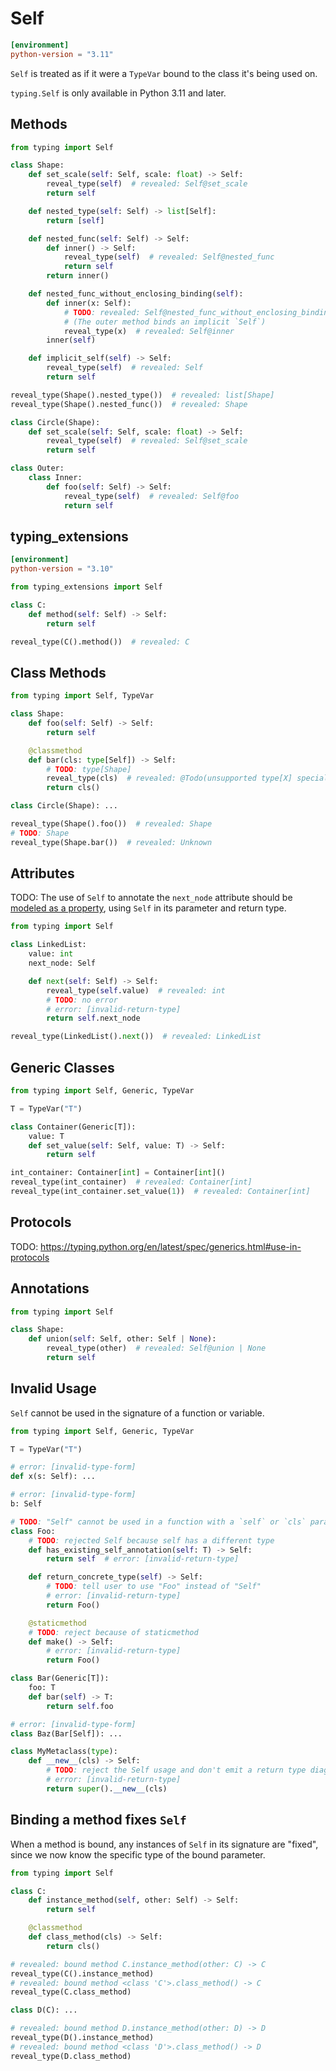 # Self

```toml
[environment]
python-version = "3.11"
```

`Self` is treated as if it were a `TypeVar` bound to the class it's being used on.

`typing.Self` is only available in Python 3.11 and later.

## Methods

```py
from typing import Self

class Shape:
    def set_scale(self: Self, scale: float) -> Self:
        reveal_type(self)  # revealed: Self@set_scale
        return self

    def nested_type(self: Self) -> list[Self]:
        return [self]

    def nested_func(self: Self) -> Self:
        def inner() -> Self:
            reveal_type(self)  # revealed: Self@nested_func
            return self
        return inner()

    def nested_func_without_enclosing_binding(self):
        def inner(x: Self):
            # TODO: revealed: Self@nested_func_without_enclosing_binding
            # (The outer method binds an implicit `Self`)
            reveal_type(x)  # revealed: Self@inner
        inner(self)

    def implicit_self(self) -> Self:
        reveal_type(self)  # revealed: Self
        return self

reveal_type(Shape().nested_type())  # revealed: list[Shape]
reveal_type(Shape().nested_func())  # revealed: Shape

class Circle(Shape):
    def set_scale(self: Self, scale: float) -> Self:
        reveal_type(self)  # revealed: Self@set_scale
        return self

class Outer:
    class Inner:
        def foo(self: Self) -> Self:
            reveal_type(self)  # revealed: Self@foo
            return self
```

## typing_extensions

```toml
[environment]
python-version = "3.10"
```

```py
from typing_extensions import Self

class C:
    def method(self: Self) -> Self:
        return self

reveal_type(C().method())  # revealed: C
```

## Class Methods

```py
from typing import Self, TypeVar

class Shape:
    def foo(self: Self) -> Self:
        return self

    @classmethod
    def bar(cls: type[Self]) -> Self:
        # TODO: type[Shape]
        reveal_type(cls)  # revealed: @Todo(unsupported type[X] special form)
        return cls()

class Circle(Shape): ...

reveal_type(Shape().foo())  # revealed: Shape
# TODO: Shape
reveal_type(Shape.bar())  # revealed: Unknown
```

## Attributes

TODO: The use of `Self` to annotate the `next_node` attribute should be
[modeled as a property][self attribute], using `Self` in its parameter and return type.

```py
from typing import Self

class LinkedList:
    value: int
    next_node: Self

    def next(self: Self) -> Self:
        reveal_type(self.value)  # revealed: int
        # TODO: no error
        # error: [invalid-return-type]
        return self.next_node

reveal_type(LinkedList().next())  # revealed: LinkedList
```

## Generic Classes

```py
from typing import Self, Generic, TypeVar

T = TypeVar("T")

class Container(Generic[T]):
    value: T
    def set_value(self: Self, value: T) -> Self:
        return self

int_container: Container[int] = Container[int]()
reveal_type(int_container)  # revealed: Container[int]
reveal_type(int_container.set_value(1))  # revealed: Container[int]
```

## Protocols

TODO: <https://typing.python.org/en/latest/spec/generics.html#use-in-protocols>

## Annotations

```py
from typing import Self

class Shape:
    def union(self: Self, other: Self | None):
        reveal_type(other)  # revealed: Self@union | None
        return self
```

## Invalid Usage

`Self` cannot be used in the signature of a function or variable.

```py
from typing import Self, Generic, TypeVar

T = TypeVar("T")

# error: [invalid-type-form]
def x(s: Self): ...

# error: [invalid-type-form]
b: Self

# TODO: "Self" cannot be used in a function with a `self` or `cls` parameter that has a type annotation other than "Self"
class Foo:
    # TODO: rejected Self because self has a different type
    def has_existing_self_annotation(self: T) -> Self:
        return self  # error: [invalid-return-type]

    def return_concrete_type(self) -> Self:
        # TODO: tell user to use "Foo" instead of "Self"
        # error: [invalid-return-type]
        return Foo()

    @staticmethod
    # TODO: reject because of staticmethod
    def make() -> Self:
        # error: [invalid-return-type]
        return Foo()

class Bar(Generic[T]):
    foo: T
    def bar(self) -> T:
        return self.foo

# error: [invalid-type-form]
class Baz(Bar[Self]): ...

class MyMetaclass(type):
    def __new__(cls) -> Self:
        # TODO: reject the Self usage and don't emit a return type diagnostic.
        # error: [invalid-return-type]
        return super().__new__(cls)
```

## Binding a method fixes `Self`

When a method is bound, any instances of `Self` in its signature are "fixed", since we now know the
specific type of the bound parameter.

```py
from typing import Self

class C:
    def instance_method(self, other: Self) -> Self:
        return self

    @classmethod
    def class_method(cls) -> Self:
        return cls()

# revealed: bound method C.instance_method(other: C) -> C
reveal_type(C().instance_method)
# revealed: bound method <class 'C'>.class_method() -> C
reveal_type(C.class_method)

class D(C): ...

# revealed: bound method D.instance_method(other: D) -> D
reveal_type(D().instance_method)
# revealed: bound method <class 'D'>.class_method() -> D
reveal_type(D.class_method)
```

[self attribute]: https://typing.python.org/en/latest/spec/generics.html#use-in-attribute-annotations

